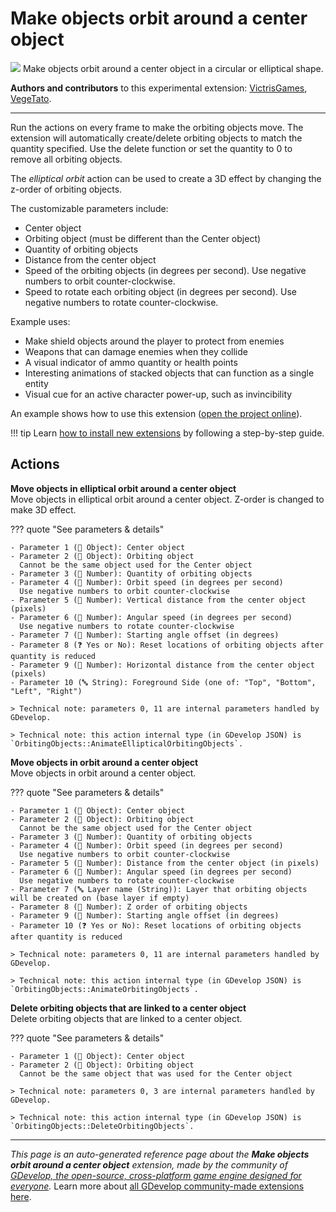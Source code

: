 # Make objects orbit around a center object

<img src="https://resources.gdevelop-app.com/assets/Icons/Glyphster Pack/Master/SVG/Space/Space_earth_moon_orbit.svg" class="extension-icon"></img>
Make objects orbit around a center object in a circular or elliptical shape.

**Authors and contributors** to this experimental extension: [VictrisGames](https://gd.games/VictrisGames), [VegeTato](https://gd.games/VegeTato).

---

Run the actions on every frame to make the orbiting objects move.
The extension will automatically create/delete orbiting objects to match the quantity specified. 
Use the delete function or set the quantity to 0 to remove all orbiting objects.

The *elliptical orbit* action can be used to create a 3D effect by changing the z-order of orbiting objects.

The customizable parameters include:

- Center object
- Orbiting object (must be different than the Center object)
- Quantity of orbiting objects
- Distance from the center object
- Speed of the orbiting objects (in degrees per second).  Use negative numbers to orbit counter-clockwise.
- Speed to rotate each orbiting object (in degrees per second).  Use negative numbers to rotate counter-clockwise.

Example uses:

- Make shield objects around the player to protect from enemies
- Weapons that can damage enemies when they collide
- A visual indicator of ammo quantity or health points
- Interesting animations of stacked objects that can function as a single entity 
- Visual cue for an active character power-up, such as invincibility

An example shows how to use this extension ([open the project online](https://editor.gdevelop.io/?project=example://orbiting-objects)).

!!! tip
    Learn [how to install new extensions](/gdevelop5/extensions/search) by following a step-by-step guide.

## Actions

**Move objects in elliptical orbit around a center object**  
Move objects in elliptical orbit around a center object. Z-order is changed to make 3D effect.

??? quote "See parameters & details"

    - Parameter 1 (👾 Object): Center object
    - Parameter 2 (👾 Object): Orbiting object
      Cannot be the same object used for the Center object
    - Parameter 3 (🔢 Number): Quantity of orbiting objects
    - Parameter 4 (🔢 Number): Orbit speed (in degrees per second)
      Use negative numbers to orbit counter-clockwise
    - Parameter 5 (🔢 Number): Vertical distance from the center object (pixels)
    - Parameter 6 (🔢 Number): Angular speed (in degrees per second)
      Use negative numbers to rotate counter-clockwise
    - Parameter 7 (🔢 Number): Starting angle offset (in degrees)
    - Parameter 8 (❓ Yes or No): Reset locations of orbiting objects after quantity is reduced
    - Parameter 9 (🔢 Number): Horizontal distance from the center object (pixels)
    - Parameter 10 (🔤 String): Foreground Side (one of: "Top", "Bottom", "Left", "Right")

    > Technical note: parameters 0, 11 are internal parameters handled by GDevelop.

    > Technical note: this action internal type (in GDevelop JSON) is `OrbitingObjects::AnimateEllipticalOrbitingObjects`.

**Move objects in orbit around a center object**  
Move objects in orbit around a center object.

??? quote "See parameters & details"

    - Parameter 1 (👾 Object): Center object
    - Parameter 2 (👾 Object): Orbiting object
      Cannot be the same object used for the Center object
    - Parameter 3 (🔢 Number): Quantity of orbiting objects
    - Parameter 4 (🔢 Number): Orbit speed (in degrees per second)
      Use negative numbers to orbit counter-clockwise
    - Parameter 5 (🔢 Number): Distance from the center object (in pixels)
    - Parameter 6 (🔢 Number): Angular speed (in degrees per second)
      Use negative numbers to rotate counter-clockwise
    - Parameter 7 (🔤 Layer name (String)): Layer that orbiting objects will be created on (base layer if empty)
    - Parameter 8 (🔢 Number): Z order of orbiting objects
    - Parameter 9 (🔢 Number): Starting angle offset (in degrees)
    - Parameter 10 (❓ Yes or No): Reset locations of orbiting objects after quantity is reduced

    > Technical note: parameters 0, 11 are internal parameters handled by GDevelop.

    > Technical note: this action internal type (in GDevelop JSON) is `OrbitingObjects::AnimateOrbitingObjects`.

**Delete orbiting objects that are linked to a center object**  
Delete orbiting objects that are linked to a center object.

??? quote "See parameters & details"

    - Parameter 1 (👾 Object): Center object
    - Parameter 2 (👾 Object): Orbiting object
      Cannot be the same object that was used for the Center object

    > Technical note: parameters 0, 3 are internal parameters handled by GDevelop.

    > Technical note: this action internal type (in GDevelop JSON) is `OrbitingObjects::DeleteOrbitingObjects`.




---

*This page is an auto-generated reference page about the **Make objects orbit around a center object** extension, made by the community of [GDevelop, the open-source, cross-platform game engine designed for everyone](https://gdevelop.io/).* Learn more about [all GDevelop community-made extensions here](/gdevelop5/extensions).
